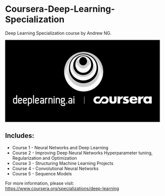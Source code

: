 # Coursera-Deep-Learning- Specialization

Deep Learning Specialization course by Andrew NG.

![Deep Learning](Deeplearning.png)

## Includes:

* Course 1 - Neural Networks and Deep Learning
* Course 2 - Improving Deep Neural Networks Hyperparameter tuning, Regularization and Optimization
* Course 3 - Structuring Machine Learning Projects
* Course 4 - Convolutional Neural Networks
* Course 5 - Sequence Models

For more information, please visit: https://www.coursera.org/specializations/deep-learning
